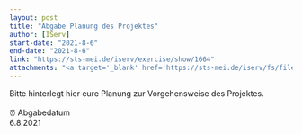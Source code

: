 ```yaml
---
layout: post
title: "Abgabe Planung des Projektes"
author: [IServ]
start-date: "2021-8-6"
end-date: "2021-8-6"
link: "https://sts-mei.de/iserv/exercise/show/1664"
attachments: "<a target='_blank' href='https://sts-mei.de/iserv/fs/file/exercise-dl/26848/Projektwoche%20Planung.pdf'>Projektwoche_Planung.pdf</a><br> "
---
```

Bitte hinterlegt hier eure Planung zur Vorgehensweise des Projektes.<br><br> ⏰ Abgabedatum <br>6.8.2021